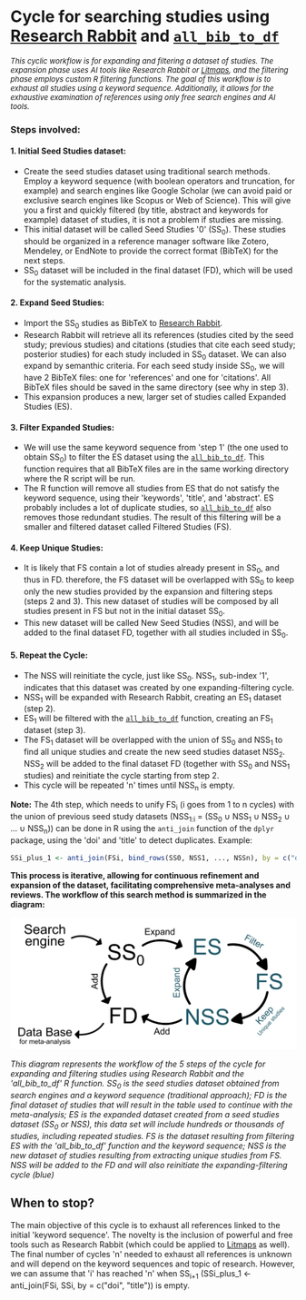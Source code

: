 # Cycle for searching studies using [Research Rabbit](https://researchrabbitapp.com/home) and [`all_bib_to_df`](https://github.com/ValentinZarate/bib_functions/blob/main/functions/all_bib_to_df.md)

<div style="font-size: 13px; font-weight: normal;">
  <i>This cyclic workflow is for expanding and filtering a dataset of studies. The expansion phase uses AI tools like Research Rabbit or <a href="https://www.litmaps.com/">Litmaps</a>, and the filtering phase employs custom R filtering functions. The goal of this workflow is to exhaust all studies using a keyword sequence. Additionally, it allows for the exhaustive examination of references using only <i>free</i> search engines and AI tools.</i>
</div>

### Steps involved:

#### 1. **Initial Seed Studies dataset:**
   - Create the seed studies dataset using traditional search methods. Employ a keyword sequence (with boolean operators and truncation, for example) and search engines like Google Scholar (we can avoid paid or exclusive search engines like Scopus or Web of Science). This will give you a first and quickly filtered (by title, abstract and keywords for example) dataset of studies, it is not a problem if studies are missing. 
   - This initial dataset will be called Seed Studies '0' (SS<sub>0</sub>). These studies should be organized in a reference manager software like Zotero, Mendeley, or EndNote to provide the correct format (BibTeX) for the next steps.
   - SS<sub>0</sub> dataset will be included in the final dataset (FD), which will be used for the systematic analysis.

#### 2. **Expand Seed Studies:**
   - Import the SS<sub>0</sub> studies as BibTeX to [Research Rabbit](https://researchrabbitapp.com/home).
   - Research Rabbit will retrieve all its references (studies cited by the seed study; previous studies) and citations (studies that cite each seed study; posterior studies) for each study included in SS<sub>0</sub> dataset. We can also expand by semanthic criteria. For each seed study inside SS<sub>0</sub>, we will have 2 BibTeX files: one for 'references' and one for 'citations'. All BibTeX files should be saved in the same directory (see why in step 3).
   - This expansion produces a new, larger set of studies called Expanded Studies (ES).

#### 3. **Filter Expanded Studies:**
   - We will use the same keyword sequence from 'step 1' (the one used to obtain SS<sub>0</sub>) to filter the ES dataset using the [`all_bib_to_df`](https://github.com/ValentinZarate/bib_functions/blob/main/functions/all_bib_to_df.md). This function requires that all BibTeX files are in the same working directory where the R script will be run.
   - The R function will remove all studies from ES that do not satisfy the keyword sequence, using their 'keywords', 'title', and 'abstract'. ES probably includes a lot of duplicate studies, so [`all_bib_to_df`](https://github.com/ValentinZarate/bib_functions/blob/main/functions/all_bib_to_df.md) also removes those redundant studies. The result of this filtering will be a smaller and filtered dataset called Filtered Studies (FS).

#### 4. **Keep Unique Studies:**
   - It is likely that FS contain a lot of studies already present in SS<sub>0</sub>, and thus in FD. therefore, the FS dataset will be overlapped with SS<sub>0</sub> to keep only the new studies provided by the expansion and filtering steps (steps 2 and 3). This new dataset of studies will be composed by all studies present in FS but not in the initial dataset SS<sub>0</sub>.
   - This new dataset will be called New Seed Studies (NSS), and will be added to the final dataset FD, together with all studies included in SS<sub>0</sub>.

#### 5. **Repeat the Cycle:**
   - The NSS will reinitiate the cycle, just like SS<sub>0</sub>. NSS<sub>1</sub>, sub-index '1', indicates that this dataset was created by one expanding-filtering cycle.
   - NSS<sub>1</sub> will be expanded with Research Rabbit, creating an ES<sub>1</sub> dataset (step 2).
   - ES<sub>1</sub> will be filtered with the [`all_bib_to_df`](https://github.com/ValentinZarate/bib_functions/blob/main/functions/all_bib_to_df.md) function, creating an FS<sub>1</sub> dataset (step 3).
   - The FS<sub>1</sub> dataset will be overlapped with the union of SS<sub>0</sub> and NSS<sub>1</sub> to find all unique studies and create the new seed studies dataset NSS<sub>2</sub>. NSS<sub>2</sub> will be added to the final dataset FD (together with SS<sub>0</sub> and NSS<sub>1</sub> studies) and reinitiate the cycle starting from step 2.
   - This cycle will be repeated 'n' times until NSS<sub>n</sub> is empty.

**Note:** The 4th step, which needs to unify FS<sub>i</sub> (i goes from 1 to n cycles) with the union of previous seed study datasets (NSS<sub>1:i</sub> = (SS<sub>0</sub> ∪ NSS<sub>1</sub> ∪ NSS<sub>2</sub> ∪ ... ∪ NSS<sub>n</sub>)) can be done in R using the `anti_join` function of the `dplyr` package, using the 'doi' and 'title' to detect duplicates. Example:

   ```r
   SSi_plus_1 <- anti_join(FSi, bind_rows(SS0, NSS1, ..., NSSn), by = c("doi", "title"))
   ```

**This process is iterative, allowing for continuous refinement and expansion of the dataset, facilitating comprehensive meta-analyses and reviews. The workflow of this search method is summarized in the diagram:**

<p align="center">
  <img src="../images/cycle_complete.png" alt="Diagrama de flujo" width="600"/>
</p>

_This diagram represents the workflow of the 5 steps of the cycle for expanding and filtering studies using Research Rabbit and the 'all_bib_to_df' R function. SS<sub>0</sub> is the seed studies dataset obtained from search engines and a keyword sequence (traditional approach); FD is the final dataset of studies that will result in the table used to continue with the meta-analysis; ES is the expanded dataset created from a seed studies dataset (SS<sub>0</sub> or NSS), this data set will include hundreds or thousands of studies, including repeated studies. FS is the dataset resulting from filtering ES with the 'all_bib_to_df' function and the keyword sequence; NSS is the new dataset of studies resulting from extracting unique studies from FS. NSS will be added to the FD and will also reinitiate the expanding-filtering cycle (blue)_
 
## When to stop?

The main objective of this cycle is to exhaust all references linked to the initial 'keyword sequence'. The novelty is the inclusion of powerful and free tools such as Research Rabbit (which could be applied to [Litmaps](https://www.litmaps.com/) as well). The final number of cycles 'n' needed to exhaust all references is unknown and will depend on the keyword sequences and topic of research. However, we can assume that 'i' has reached 'n' when SS<sub>i+1</sub> (SSi_plus_1 <- anti_join(FSi, SSi, by = c("doi", "title")) is empty.




